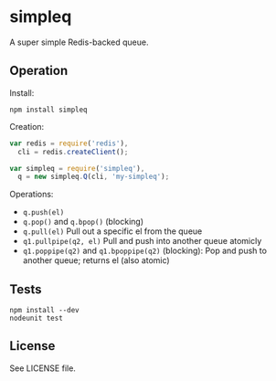 # simpleq

A super simple Redis-backed queue.

## Operation

Install:

```
npm install simpleq
```

Creation:

```javascript
var redis = require('redis'),
  cli = redis.createClient();

var simpleq = require('simpleq'),
  q = new simpleq.Q(cli, 'my-simpleq');
```

Operations:

- `q.push(el)`
- `q.pop()` and `q.bpop()` (blocking)
- `q.pull(el)` Pull out a specific el from the queue
- `q1.pullpipe(q2, el)` Pull and push into another queue atomicly
- `q1.poppipe(q2)` and `q1.bpoppipe(q2)` (blocking): Pop and push to another queue; returns el (also atomic)

## Tests

```
npm install --dev
nodeunit test
```

## License

See LICENSE file.
